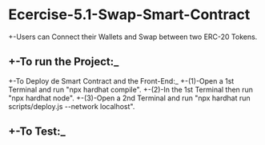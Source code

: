 # Ecercise-5.1-Swap-Smart-Contract

+-Users can Connect their Wallets and Swap between two ERC-20 Tokens.

## +-To run the Project:\_

+-To Deploy de Smart Contract and the Front-End:\_
+-(1)-Open a 1st Terminal and run "npx hardhat compile".
+-(2)-In the 1st Terminal then run "npx hardhat node".
+-(3)-Open a 2nd Terminal and run "npx hardhat run scripts/deploy.js --network localhost".

## +-To Test:\_
